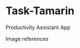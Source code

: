 # Task-Tamarin
Productivity Assistant App

Image references
<!--

 <a href="https://www.flaticon.com/free-icons/marmoset" title="marmoset icons">Marmoset icons created by agoehlert - Flaticon</a>

Photo by <a href="https://unsplash.com/@ninjason?utm_content=creditCopyText&utm_medium=referral&utm_source=unsplash">Jason Leung</a> on <a href="https://unsplash.com/photos/multicolored-wall-art-wHddViTmSvA?utm_content=creditCopyText&utm_medium=referral&utm_source=unsplash">Unsplash</a>

Photo by <a href="https://unsplash.com/@paoalchapar?utm_content=creditCopyText&utm_medium=referral&utm_source=unsplash">Daniela Paola Alchapar</a> on <a href="https://unsplash.com/photos/a-red-and-yellow-wall-with-a-black-and-white-fire-hydrant-yTXN1RK3hKc?utm_content=creditCopyText&utm_medium=referral&utm_source=unsplash">Unsplash</a>
  
 -->